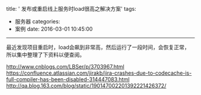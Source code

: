 title: ' 发布或重启线上服务时load很高之解决方案'
tags:
  - 服务器
categories:
  - 案例
date: 2016-03-01 10:45:00
---
最近发现项目重启时，load会飙到非常高，然后运行了一段时间，会恢复正常，所以集中整理了下资料以便查阅。


http://www.cnblogs.com/LBSer/p/3703967.html
https://confluence.atlassian.com/jirakb/jira-crashes-due-to-codecache-is-full-compiler-has-been-disabled-314447083.html
http://qa.blog.163.com/blog/static/190147002201392221426372/
